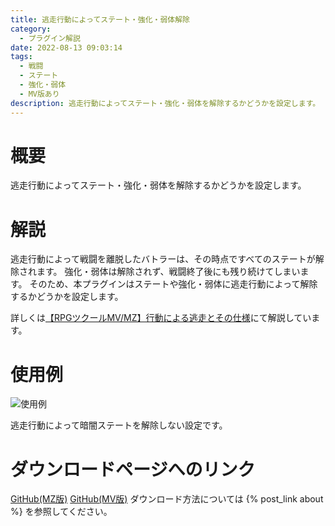 ```yaml
---
title: 逃走行動によってステート・強化・弱体解除
category:
  - プラグイン解説
date: 2022-08-13 09:03:14
tags:
  - 戦闘
  - ステート
  - 強化・弱体
  - MV版あり
description: 逃走行動によってステート・強化・弱体を解除するかどうかを設定します。
---
```


# 概要

逃走行動によってステート・強化・弱体を解除するかどうかを設定します。

# 解説

逃走行動によって戦闘を離脱したバトラーは、その時点ですべてのステートが解除されます。
強化・弱体は解除されず、戦闘終了後にも残り続けてしまいます。
そのため、本プラグインはステートや強化・弱体に逃走行動によって解除するかどうかを設定します。

詳しくは[【RPGツクールMV/MZ】行動による逃走とその仕様](https://elleonard.github.io/nplus_doc/2022/08/13/engineering/rmmz/escape-by-action/)にて解説しています。

# 使用例

![使用例](setting.png "使用例")

逃走行動によって暗闇ステートを解除しない設定です。

# ダウンロードページへのリンク

[GitHub(MZ版)](https://github.com/elleonard/DarkPlasma-MZ-Plugins/blob/release/DarkPlasma_RemoveStateBuffByEscapeAction.js)
[GitHub(MV版)](https://github.com/elleonard/DarkPlasma-MV-Plugins/blob/release/DarkPlasma_RemoveStateBuffByEscapeAction.js)
ダウンロード方法については {% post_link about %} を参照してください。
